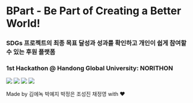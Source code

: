 # BPart - Be Part of Creating a Better World!


### SDGs 프로젝트의 최종 목표 달성과 성과를 확인하고 개인이 쉽게 참여할 수 있는 후원 플랫폼
### 1st Hackathon @ Handong Global University: NORITHON

![](https://velog.velcdn.com/images/alexcho617/post/9c9c9e57-ee2f-49c8-a208-2e21285384d4/image.png)
![](https://velog.velcdn.com/images/alexcho617/post/fe752c10-0c07-4bc1-b930-f73b6f5252d6/image.png)
![](https://velog.velcdn.com/images/alexcho617/post/dd927bb4-16ce-41b9-8250-1160e84b0efd/image.png)
![](https://velog.velcdn.com/images/alexcho617/post/ba4b53ab-40a4-43bc-b244-974ed2c28b42/image.png)



Made by 김에녹 박예지 박정은 조성진 채정영 with ❤️
